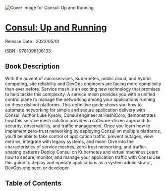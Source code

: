 ![Cover image for Consul: Up and Running](https://imgdetail.ebookreading.net/cover/cover/202109/EB9781098106133.jpg)

[Consul: Up and Running](https://ebookreading.net/view/book/Consul%3A+Up+and+Running-EB9781098106133_1.html "Consul: Up and Running")
====================================================================================================================

Release Date : 2022/05/01

ISBN : 9781098106133

Book Description
-----------------

With the advent of microservices, Kubernetes, public cloud, and hybrid computing, site reliability and DevOps engineers are facing more complexity than ever before. Service mesh is an exciting new technology that promises to help tackle this complexity. A service mesh provides you with a unified control plane to manage the networking among your applications running on these distinct platforms. This definitive guide shows you how to automate networking for simple and secure application delivery with Consul. 
Author Luke Kysow, Consul engineer at HashiCorp, demonstrates how this service mesh solution provides a software-driven approach to security, observability, and traffic management. Once you learn how to implement zero-trust networking by deploying Consul on multiple platforms, you'll be able to take control of application traffic, prevent outages, view metrics, integrate with legacy systems, and more.
Dive into the characteristics of service meshes, zero-trust networking, and traffic-shaping patterns Deploy Consul on Kubernetes and virtual machines Learn how to secure, monitor, and manage your application traffic with ConsulUse this guide to deploy and operate applications as a system administrator, DevOps engineer, or developer

Table of Contents
-----------------

